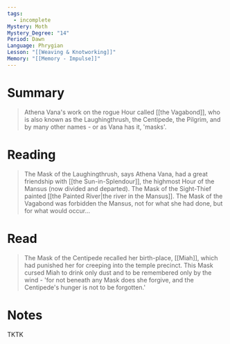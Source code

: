 ```yaml
---
tags:
  - incomplete
Mystery: Moth
Mystery_Degree: "14"
Period: Dawn
Language: Phrygian
Lesson: "[[Weaving & Knotworking]]"
Memory: "[[Memory - Impulse]]"
---
```

# Summary
> Athena Vana's work on the rogue Hour called [[the Vagabond]], who is also known as the Laughingthrush, the Centipede, the Pilgrim, and by many other names - or as Vana has it, 'masks'.
# Reading
> The Mask of the Laughingthrush, says Athena Vana, had a great friendship with [[the Sun-in-Splendour]], the highmost Hour of the Mansus (now divided and departed). The Mask of the Sight-Thief painted [[the Painted River|the river in the Mansus]]. The Mask of the Vagabond was forbidden the Mansus, not for what she had done, but for what would occur...
# Read
> The Mask of the Centipede recalled her birth-place, [[Miah]], which had punished her for creeping into the temple precinct. This Mask cursed Miah to drink only dust and to be remembered only by the wind - 'for not beneath any Mask does she forgive, and the Centipede's hunger is not to be forgotten.'
# Notes
TKTK